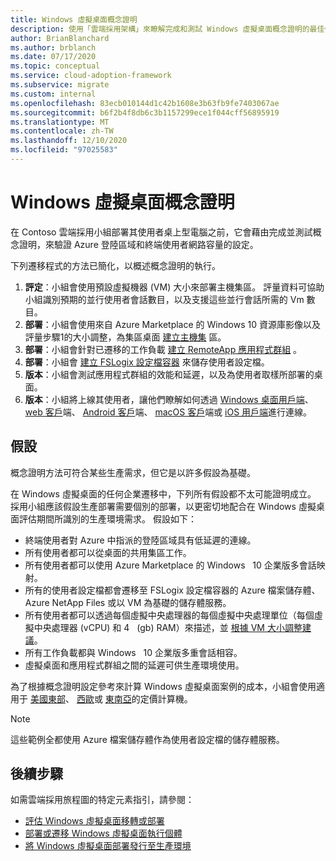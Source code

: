 ```yaml
---
title: Windows 虛擬桌面概念證明
description: 使用「雲端採用架構」來瞭解完成和測試 Windows 虛擬桌面概念證明的最佳作法。
author: BrianBlanchard
ms.author: brblanch
ms.date: 07/17/2020
ms.topic: conceptual
ms.service: cloud-adoption-framework
ms.subservice: migrate
ms.custom: internal
ms.openlocfilehash: 83ecb010144d1c42b1608e3b63fb9fe7403067ae
ms.sourcegitcommit: b6f2b4f8db6c3b1157299ece1f044cff56895919
ms.translationtype: MT
ms.contentlocale: zh-TW
ms.lasthandoff: 12/10/2020
ms.locfileid: "97025583"
---
```

<!-- cSpell:ignore FSLogix onboards remoteapp macos -->

# <a name="windows-virtual-desktop-proof-of-concept"></a>Windows 虛擬桌面概念證明

在 Contoso 雲端採用小組部署其使用者桌上型電腦之前，它會藉由完成並測試概念證明，來驗證 Azure 登陸區域和終端使用者網路容量的設定。

下列遷移程式的方法已簡化，以概述概念證明的執行。

1. **評定**：小組會使用預設虛擬機器 (VM) 大小來部署主機集區。 評量資料可協助小組識別預期的並行使用者會話數目，以及支援這些並行會話所需的 Vm 數目。
2. **部署**：小組會使用來自 Azure Marketplace 的 Windows 10 資源庫影像以及評量步驟1的大小調整，為集區桌面 [建立主機集](/azure/virtual-desktop/create-host-pools-azure-marketplace) 區。
3. **部署**：小組會針對已遷移的工作負載 [建立 RemoteApp 應用程式群組](/azure/virtual-desktop/manage-app-groups#create-a-remoteapp-group) 。
4. **部署**：小組會 [建立 FSLogix 設定檔容器](/azure/virtual-desktop/create-host-pools-user-profile) 來儲存使用者設定檔。
5. **版本**：小組會測試應用程式群組的效能和延遲，以及為使用者取樣所部署的桌面。
6. **版本**：小組將上線其使用者，讓他們瞭解如何透過 [Windows 桌面用戶端](/azure/virtual-desktop/connect-windows-7-and-10)、 [web 客戶](/azure/virtual-desktop/connect-web)端、 [Android 客戶](/azure/virtual-desktop/connect-android)端、 [macOS 客戶](/azure/virtual-desktop/connect-macos)端或 [iOS 用戶端](/azure/virtual-desktop/connect-ios)進行連線。

## <a name="assumptions"></a>假設

概念證明方法可符合某些生產需求，但它是以許多假設為基礎。

在 Windows 虛擬桌面的任何企業遷移中，下列所有假設都不太可能證明成立。 採用小組應該假設生產部署需要個別的部署，以更密切地配合在 Windows 虛擬桌面評估期間所識別的生產環境需求。 假設如下：

- 終端使用者對 Azure 中指派的登陸區域具有低延遲的連線。
- 所有使用者都可以從桌面的共用集區工作。
- 所有使用者都可以使用 Azure Marketplace 的 Windows &nbsp; 10 企業版多會話映射。
- 所有的使用者設定檔都會遷移至 FSLogix 設定檔容器的 Azure 檔案儲存體、Azure NetApp Files 或以 VM 為基礎的儲存體服務。
- 所有使用者都可以透過每個虛擬中央處理器的每個虛擬中央處理單位（每個虛擬中央處理器 (vCPU) 和 4 &nbsp; (gb) RAM）來描述，並 [根據 VM 大小調整建議](/windows-server/remote/remote-desktop-services/virtual-machine-recs#multi-session-recommendations)。
- 所有工作負載都與 Windows &nbsp; 10 企業版多重會話相容。
- 虛擬桌面和應用程式群組之間的延遲可供生產環境使用。

為了根據概念證明設定參考來計算 Windows 虛擬桌面案例的成本，小組會使用適用于 [美國東部](https://azure.com/e/448606254c9a44f88798892bb8e0ef3c)、 [西歐](https://azure.com/e/61a376d5f5a641e8ac31d1884ade9e55)或 [東南亞](https://azure.com/e/7cf555068922461587d0aa99a476f926)的定價計算機。
> [!NOTE]
> 這些範例全都使用 Azure 檔案儲存體作為使用者設定檔的儲存體服務。

## <a name="next-steps"></a>後續步驟

如需雲端採用旅程圖的特定元素指引，請參閱：

- [評估 Windows 虛擬桌面移轉或部署](./migrate-assess.md)
- [部署或遷移 Windows 虛擬桌面執行個體](./migrate-deploy.md)
- [將 Windows 虛擬桌面部署發行至生產環境](./migrate-release.md)
